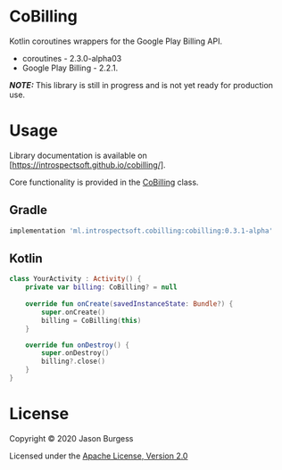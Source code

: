 # CoBilling
Kotlin coroutines wrappers for the Google Play Billing API.
- coroutines - 2.3.0-alpha03
- Google Play Billing - 2.2.1.

***NOTE:*** This library is still in progress and is not yet ready for production use.

# Usage

Library documentation is available on [https://introspectsoft.github.io/cobilling/].

Core functionality is provided in the [CoBilling](https://introspectsoft.github.io/cobilling/cobilling/ml.introspectsoft.cobilling/-co-billing/) class.

## Gradle

```groovy
implementation 'ml.introspectsoft.cobilling:cobilling:0.3.1-alpha'
```

## Kotlin

```kotlin
class YourActivity : Activity() {
    private var billing: CoBilling? = null
    
    override fun onCreate(savedInstanceState: Bundle?) {
        super.onCreate()
        billing = CoBilling(this)
    }

    override fun onDestroy() {
        super.onDestroy()
        billing?.close()
    }
}
```

# License

Copyright &copy; 2020 Jason Burgess 

Licensed under the [Apache License, Version 2.0](http://www.apache.org/licenses/LICENSE-2.0)
